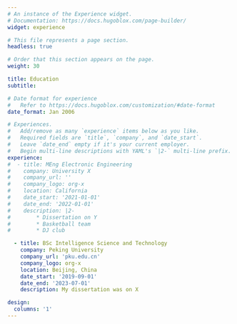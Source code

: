```yaml
---
# An instance of the Experience widget.
# Documentation: https://docs.hugoblox.com/page-builder/
widget: experience

# This file represents a page section.
headless: true

# Order that this section appears on the page.
weight: 30

title: Education
subtitle:

# Date format for experience
#   Refer to https://docs.hugoblox.com/customization/#date-format
date_format: Jan 2006

# Experiences.
#   Add/remove as many `experience` items below as you like.
#   Required fields are `title`, `company`, and `date_start`.
#   Leave `date_end` empty if it's your current employer.
#   Begin multi-line descriptions with YAML's `|2-` multi-line prefix.
experience:
#  - title: MEng Electronic Engineering
#    company: University X
#    company_url: ''
#    company_logo: org-x
#    location: California
#    date_start: '2021-01-01'
#    date_end: '2022-01-01'
#    description: |2-
#        * Dissertation on Y
#        * Basketball team
#        * DJ club

  - title: BSc Intelligence Science and Technology
    company: Peking University
    company_url: 'pku.edu.cn'
    company_logo: org-x
    location: Beijing, China
    date_start: '2019-09-01'
    date_end: '2023-07-01'
    description: My dissertation was on X

design:
  columns: '1'
---
```

